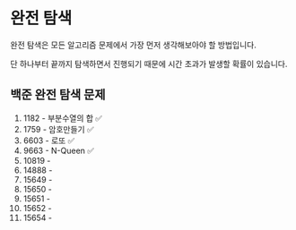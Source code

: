 # 완전 탐색 

완전 탐색은 모든 알고리즘 문제에서 가장 먼저 생각해보아야 할 방법입니다.

단 하나부터 끝까지 탐색하면서 진행되기 때문에 시간 초과가 발생할 확률이 있습니다. 


## 백준 완전 탐색 문제

1. 1182 - 부분수열의 합 ✅ 
2. 1759 - 암호만들기 ✅
3. 6603 - 로또 ✅
4. 9663 - N-Queen ✅
5. 10819 - 
6. 14888 - 
7. 15649 - 
8. 15650 - 
9. 15651 - 
10. 15652 - 
11. 15654 - 